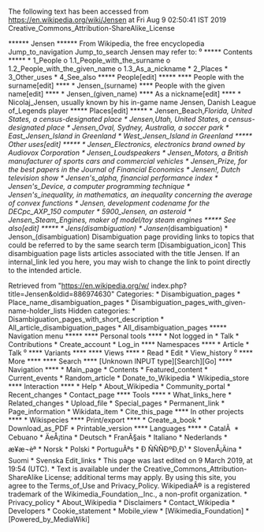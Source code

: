 The following text has been accessed from https://en.wikipedia.org/wiki/Jensen at Fri Aug 9 02:50:41 IST 2019
Creative_Commons_Attribution-ShareAlike_License




















****** Jensen ******
From Wikipedia, the free encyclopedia
Jump_to_navigation Jump_to_search
Jensen may refer to:
⁰
***** Contents *****
    * 1_People
          o 1.1_People_with_the_surname
          o 1.2_People_with_the_given_name
          o 1.3_As_a_nickname
    * 2_Places
    * 3_Other_uses
    * 4_See_also
***** People[edit] *****
**** People with the surname[edit] ****
    * Jensen_(surname)
**** People with the given name[edit] ****
    * Jensen_(given_name)
**** As a nickname[edit] ****
    * Nicolaj_Jensen, usually known by his in-game name Jensen, Danish League
      of_Legends player
***** Places[edit] *****
    * Jensen_Beach,_Florida, United States, a census-designated place
    * Jensen,_Utah, United States, a census-designated place
    * Jensen_Oval, Sydney, Australia, a soccer park
    * East_Jensen_Island in Greenland
    * West_Jensen_Island in Greenland
***** Other uses[edit] *****
    * Jensen_Electronics, electronics brand owned by Audiovox Corporation
    * Jensen_Loudspeakers
    * Jensen_Motors, a British manufacturer of sports cars and commercial
      vehicles
    * Jensen_Prize, for the best papers in the Journal of Financial Economics
    * Jensen!, Dutch television show
    * Jensen's_alpha, financial performance index
    * Jensen's_Device, a computer programming technique
    * Jensen's_inequality, in mathematics, an inequality concerning the average
      of convex functions
    * Jensen, development codename for the DECpc_AXP_150 computer
    * 5900_Jensen, an asteroid
    * Jensen_Steam_Engines, maker of model/toy steam engines
***** See also[edit] *****
    * Jens_(disambiguation)
    * Jansen_(disambiguation)
    * Jenson_(disambiguation)
                      Disambiguation page providing links to topics that could
                      be referred to by the same search term
[Disambiguation_icon] This disambiguation page lists articles associated with
                      the title Jensen.
                      If an internal_link led you here, you may wish to change
                      the link to point directly to the intended article.

Retrieved from "https://en.wikipedia.org/w/
index.php?title=Jensen&oldid=886974630"
Categories:
    * Disambiguation_pages
    * Place_name_disambiguation_pages
    * Disambiguation_pages_with_given-name-holder_lists
Hidden categories:
    * Disambiguation_pages_with_short_description
    * All_article_disambiguation_pages
    * All_disambiguation_pages
***** Navigation menu *****
**** Personal tools ****
    * Not logged in
    * Talk
    * Contributions
    * Create_account
    * Log_in
**** Namespaces ****
    * Article
    * Talk
⁰
**** Variants ****
**** Views ****
    * Read
    * Edit
    * View_history
⁰
**** More ****
**** Search ****
[Unknown INPUT type][Search][Go]
**** Navigation ****
    * Main_page
    * Contents
    * Featured_content
    * Current_events
    * Random_article
    * Donate_to_Wikipedia
    * Wikipedia_store
**** Interaction ****
    * Help
    * About_Wikipedia
    * Community_portal
    * Recent_changes
    * Contact_page
**** Tools ****
    * What_links_here
    * Related_changes
    * Upload_file
    * Special_pages
    * Permanent_link
    * Page_information
    * Wikidata_item
    * Cite_this_page
**** In other projects ****
    * Wikispecies
**** Print/export ****
    * Create_a_book
    * Download_as_PDF
    * Printable_version
**** Languages ****
    * CatalÃ 
    * Cebuano
    * ÄeÅ¡tina
    * Deutsch
    * FranÃ§ais
    * Italiano
    * Nederlands
    * æ¥æ¬èª
    * Norsk
    * Polski
    * PortuguÃªs
    * Ð ÑÑÑÐºÐ¸Ð¹
    * SlovenÅ¡Äina
    * Suomi
    * Svenska
Edit_links
    * This page was last edited on 9 March 2019, at 19:54 (UTC).
    * Text is available under the Creative_Commons_Attribution-ShareAlike
      License; additional terms may apply. By using this site, you agree to the
      Terms_of_Use and Privacy_Policy. WikipediaÂ® is a registered trademark of
      the Wikimedia_Foundation,_Inc., a non-profit organization.
    * Privacy_policy
    * About_Wikipedia
    * Disclaimers
    * Contact_Wikipedia
    * Developers
    * Cookie_statement
    * Mobile_view
    * [Wikimedia_Foundation]
    * [Powered_by_MediaWiki]
